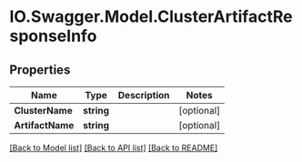 # IO.Swagger.Model.ClusterArtifactResponseInfo
## Properties

Name | Type | Description | Notes
------------ | ------------- | ------------- | -------------
**ClusterName** | **string** |  | [optional] 
**ArtifactName** | **string** |  | [optional] 

[[Back to Model list]](../README.md#documentation-for-models) [[Back to API list]](../README.md#documentation-for-api-endpoints) [[Back to README]](../README.md)


